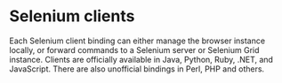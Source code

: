 # Selenium clients
Each Selenium client binding can either manage the browser instance locally, or forward commands to a Selenium server or Selenium Grid instance. Clients are officially available in Java, Python, Ruby, .NET, and JavaScript. There are also unofficial bindings in Perl, PHP and others.
